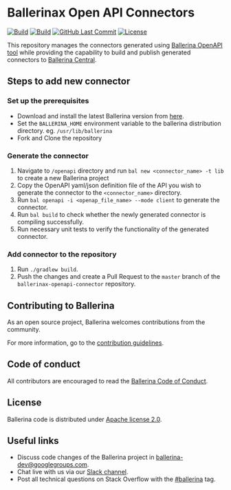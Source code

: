 # Ballerinax Open API Connectors
[![Build](https://github.com/ballerina-platform/ballerinax-openapi-connectors/actions/workflows/daily-build.yml/badge.svg)](https://github.com/ballerina-platform/ballerinax-openapi-connectors/actions/workflows/daily-build.yml)
[![Build](https://github.com/ballerina-platform/ballerinax-openapi-connectors/workflows/CI/badge.svg)](https://github.com/ballerina-platform/ballerinax-openapi-connectors/actions?query=workflow%3ACI)
[![GitHub Last Commit](https://img.shields.io/github/last-commit/ballerina-platform/ballerinax-openapi-connectors.svg)](https://github.com/ballerina-platformballerinax-openapi-connectors/commits/master)
[![License](https://img.shields.io/badge/License-Apache%202.0-blue.svg)](https://opensource.org/licenses/Apache-2.0)

This repository manages the connectors generated using [Ballerina OpenAPI tool](https://github.com/ballerina-platform/ballerina-openapi) while providing the capability to build and publish generated connectors to [Ballerina Central](https://central.ballerina.io/). 

## Steps to add new connector 

### Set up the prerequisites
    
* Download and install the latest Ballerina version from [here](https://ballerina.io/downloads/). 
* Set the `BALLERINA_HOME` environment variable to the ballerina distribution directory. eg. `/usr/lib/ballerina`
* Fork and Clone the repository

### Generate the connector

1. Navigate to `/openapi` directory and run `bal new <connector_name> -t lib` to create a new Ballerina project
2. Copy the OpenAPI yaml/json definition file of the API you wish to generate the connector to the `<connector_name>` directory.
3. Run `bal openapi -i <openap_file_name> --mode client` to generate the connector. 
4. Run `bal build` to check whether the newly generated connector is compiling successfully. 
5. Run necessary unit tests to verify the functionality of the generated connector.

### Add connector to the repository 

1. Run `./gradlew build`. 
2. Push the changes and create a Pull Request to the `master` branch of the `ballerinax-openapi-connector` repository.

## Contributing to Ballerina
 
As an open source project, Ballerina welcomes contributions from the community.
 
For more information, go to the [contribution guidelines](https://github.com/ballerina-platform/ballerina-lang/blob/master/CONTRIBUTING.md).
 
## Code of conduct
 
All contributors are encouraged to read the [Ballerina Code of Conduct](https://ballerina.io/code-of-conduct).

## License

Ballerina code is distributed under [Apache license 2.0](https://github.com/ballerina-platform/ballerina-lang/blob/master/LICENSE).

## Useful links
 
* Discuss code changes of the Ballerina project in [ballerina-dev@googlegroups.com](mailto:ballerina-dev@googlegroups.com).
* Chat live with us via our [Slack channel](https://ballerina.io/community/slack/).
* Post all technical questions on Stack Overflow with the [#ballerina](https://stackoverflow.com/questions/tagged/ballerina) tag.
